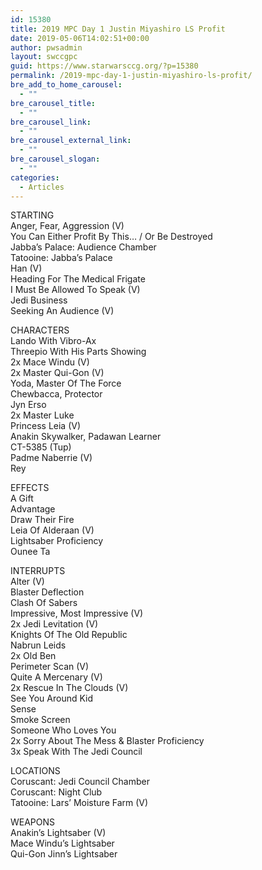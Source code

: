 ```yaml
---
id: 15380
title: 2019 MPC Day 1 Justin Miyashiro LS Profit
date: 2019-05-06T14:02:51+00:00
author: pwsadmin
layout: swccgpc
guid: https://www.starwarsccg.org/?p=15380
permalink: /2019-mpc-day-1-justin-miyashiro-ls-profit/
bre_add_to_home_carousel:
  - ""
bre_carousel_title:
  - ""
bre_carousel_link:
  - ""
bre_carousel_external_link:
  - ""
bre_carousel_slogan:
  - ""
categories:
  - Articles
---
```

STARTING  
Anger, Fear, Aggression (V)  
You Can Either Profit By This… / Or Be Destroyed  
Jabba&#8217;s Palace: Audience Chamber  
Tatooine: Jabba&#8217;s Palace  
Han (V)  
Heading For The Medical Frigate  
I Must Be Allowed To Speak (V)  
Jedi Business  
Seeking An Audience (V)

CHARACTERS  
Lando With Vibro-Ax  
Threepio With His Parts Showing  
2x Mace Windu (V)  
2x Master Qui-Gon (V)  
Yoda, Master Of The Force  
Chewbacca, Protector  
Jyn Erso  
2x Master Luke  
Princess Leia (V)  
Anakin Skywalker, Padawan Learner  
CT-5385 (Tup)  
Padme Naberrie (V)  
Rey

EFFECTS  
A Gift  
Advantage  
Draw Their Fire  
Leia Of Alderaan (V)  
Lightsaber Proficiency  
Ounee Ta

INTERRUPTS  
Alter (V)  
Blaster Deflection  
Clash Of Sabers  
Impressive, Most Impressive (V)  
2x Jedi Levitation (V)  
Knights Of The Old Republic  
Nabrun Leids  
2x Old Ben  
Perimeter Scan (V)  
Quite A Mercenary (V)  
2x Rescue In The Clouds (V)  
See You Around Kid  
Sense  
Smoke Screen  
Someone Who Loves You  
2x Sorry About The Mess & Blaster Proficiency  
3x Speak With The Jedi Council

LOCATIONS  
Coruscant: Jedi Council Chamber  
Coruscant: Night Club  
Tatooine: Lars&#8217; Moisture Farm (V)

WEAPONS  
Anakin&#8217;s Lightsaber (V)  
Mace Windu&#8217;s Lightsaber  
Qui-Gon Jinn&#8217;s Lightsaber